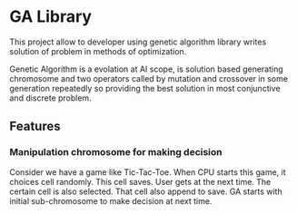 # GA Library

This project allow to developer using genetic algorithm library writes solution of problem in methods of optimization.

Genetic Algorithm is a evolation at AI scope, is solution based generating chromosome and two operators called by mutation and crossover in some generation repeatedly so providing the best solution in most conjunctive and discrete problem.

## Features
### Manipulation chromosome for making decision
Consider we have a game like Tic-Tac-Toe. When CPU starts this game, it choices cell randomly. This cell saves. User gets at the next time. The certain cell is also selected. That cell also append to save. GA starts with initial sub-chromosome to make decision at next time.
